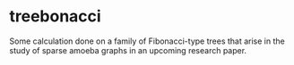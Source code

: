 # treebonacci
Some calculation done on a family of Fibonacci-type trees that arise in the study of sparse amoeba graphs in an upcoming research paper.
